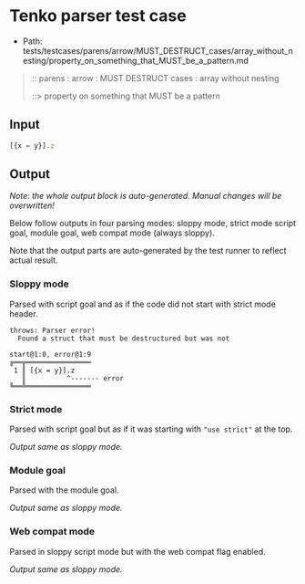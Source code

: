 # Tenko parser test case

- Path: tests/testcases/parens/arrow/MUST_DESTRUCT_cases/array_without_nesting/property_on_something_that_MUST_be_a_pattern.md

> :: parens : arrow : MUST DESTRUCT cases : array without nesting
>
> ::> property on something that MUST be a pattern

## Input


`````js
[{x = y}].z
`````

## Output

_Note: the whole output block is auto-generated. Manual changes will be overwritten!_

Below follow outputs in four parsing modes: sloppy mode, strict mode script goal, module goal, web compat mode (always sloppy).

Note that the output parts are auto-generated by the test runner to reflect actual result.

### Sloppy mode

Parsed with script goal and as if the code did not start with strict mode header.

`````
throws: Parser error!
  Found a struct that must be destructured but was not

start@1:0, error@1:9
╔══╦════════════════
 1 ║ [{x = y}].z
   ║          ^------- error
╚══╩════════════════

`````

### Strict mode

Parsed with script goal but as if it was starting with `"use strict"` at the top.

_Output same as sloppy mode._

### Module goal

Parsed with the module goal.

_Output same as sloppy mode._

### Web compat mode

Parsed in sloppy script mode but with the web compat flag enabled.

_Output same as sloppy mode._
